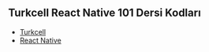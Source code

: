 ## Turkcell React Native 101 Dersi Kodları
 - [Turkcell](https://gelecegiyazanlar.turkcell.com.tr/konu/egitim/react-native-101)
 - [React Native](https://reactnative.dev/docs/components-and-apis)
